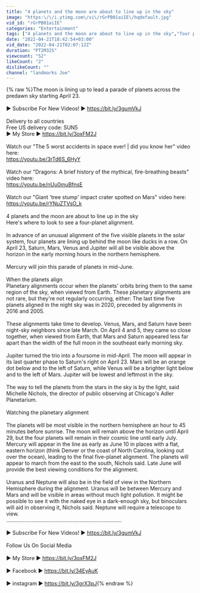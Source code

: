 ```yaml
---
title: "4 planets and the moon are about to line up in the sky"
image: "https:\/\/i.ytimg.com\/vi\/rGrPB01aiIE\/hqdefault.jpg"
vid_id: "rGrPB01aiIE"
categories: "Entertainment"
tags: ["4 planets and the moon are about to line up in the sky","four planet moon alignment","4 planets and the moon"]
date: "2022-04-21T18:42:54+03:00"
vid_date: "2022-04-21T02:07:12Z"
duration: "PT2M32S"
viewcount: "52"
likeCount: "2"
dislikeCount: ""
channel: "landmarks Joe"
---
```

{% raw %}The moon is lining up to lead a parade of planets across the predawn sky starting April 23.<br /><br />► Subscribe For New Videos! ►  <a rel="nofollow" target="blank" href="https://bit.ly/3gumVkJ">https://bit.ly/3gumVkJ</a><br /><br />Delivery to all countries<br />Free US delivery code: SUN5<br />► My Store ► <a rel="nofollow" target="blank" href="https://bit.ly/3oxFM2J">https://bit.ly/3oxFM2J</a><br /><br />Watch our &quot;The 5 worst accidents in space ever! | did you know her&quot; video here:<br /><a rel="nofollow" target="blank" href="https://youtu.be/3rTd6S_6HyY">https://youtu.be/3rTd6S_6HyY</a><br /><br />Watch our &quot;Dragons: A brief history of the mythical, fire-breathing beasts&quot; video here:<br /><a rel="nofollow" target="blank" href="https://youtu.be/nUu0muBfnsE">https://youtu.be/nUu0muBfnsE</a><br /><br />Watch our &quot;Giant 'tree stump' impact crater spotted on Mars&quot; video here:<br /><a rel="nofollow" target="blank" href="https://youtu.be/rYNuZTVsO_k">https://youtu.be/rYNuZTVsO_k</a><br /><br />4 planets and the moon are about to line up in the sky<br />Here's where to look to see a four-planet alignment.<br /><br />In advance of an unusual alignment of the five visible planets in the solar system, four planets are lining up behind the moon like ducks in a row. On April 23, Saturn, Mars, Venus and Jupiter will all be visible above the horizon in the early morning hours in the northern hemisphere.<br /><br />Mercury will join this parade of planets in mid-June.<br /><br />When the planets align<br />Planetary alignments occur when the planets' orbits bring them to the same region of the sky, when viewed from Earth. These planetary alignments are not rare, but they're not regularly occurring, either: The last time five planets aligned in the night sky was in 2020, preceded by alignments in 2016 and 2005.<br /><br />These alignments take time to develop. Venus, Mars, and Saturn have been night-sky neighbors since late March. On April 4 and 5, they came so close together, when viewed from Earth, that Mars and Saturn appeared less far apart than the width of the full moon in the southeast early morning sky.<br /><br />Jupiter turned the trio into a foursome in mid-April. The moon will appear in its last quarter phase to Saturn's right on April 23. Mars will be an orange dot below and to the left of Saturn, while Venus will be a brighter light below and to the left of Mars. Jupiter will be lowest and leftmost in the sky.<br /><br />The way to tell the planets from the stars in the sky is by the light, said Michelle Nichols, the director of public observing at Chicago's Adler Planetarium.<br /><br />Watching the planetary alignment<br /><br />The planets will be most visible in the northern hemisphere an hour to 45 minutes before sunrise. The moon will remain above the horizon until April 29, but the four planets will remain in their cosmic line until early July. Mercury will appear in the line as early as June 10 in places with a flat, eastern horizon (think Denver or the coast of North Carolina, looking out over the ocean), leading to the final five-planet alignment. The planets will appear to march from the east to the south, Nichols said. Late June will provide the best viewing conditions for the alignment. <br /><br />Uranus and Neptune will also be in the field of view in the Northern Hemisphere during the alignment. Uranus will be between Mercury and Mars and will be visible in areas without much light pollution. It might be possible to see it with the naked eye in a dark-enough sky, but binoculars will aid in observing it, Nichols said. Neptune will require a telescope to view. <br />.............................................................................<br /><br />► Subscribe For New Videos! ► <a rel="nofollow" target="blank" href="https://bit.ly/3gumVkJ">https://bit.ly/3gumVkJ</a><br /><br />Follow Us On Social Media <br /><br />► My Store ► <a rel="nofollow" target="blank" href="https://bit.ly/3oxFM2J">https://bit.ly/3oxFM2J</a><br /><br />► Facebook ► <a rel="nofollow" target="blank" href="https://bit.ly/34EyAuK">https://bit.ly/34EyAuK</a><br /><br />► instagram ► <a rel="nofollow" target="blank" href="https://bit.ly/3grX3pJ">https://bit.ly/3grX3pJ</a>{% endraw %}
